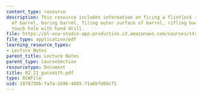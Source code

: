 ```yaml
---
content_type: resource
description: This resource includes information on firing a flintlock rifle, manufacture
  of barrel, boring barrel, filing outer surface of barrel, rifling barrel, and drilling
  touch hole with hand drill.
file: https://ol-ocw-studio-app-production.s3.amazonaws.com/courses/sts-001-technology-in-american-history-spring-2006/1878730bfa7a1b96460571a8bfd00c71_02_21_gunsmith.pdf
file_type: application/pdf
learning_resource_types:
- Lecture Notes
parent_title: Lecture Notes
parent_type: CourseSection
resourcetype: Document
title: 02_21_gunsmith.pdf
type: OCWFile
uid: 1878730b-fa7a-1b96-4605-71a8bfd00c71
---
```

